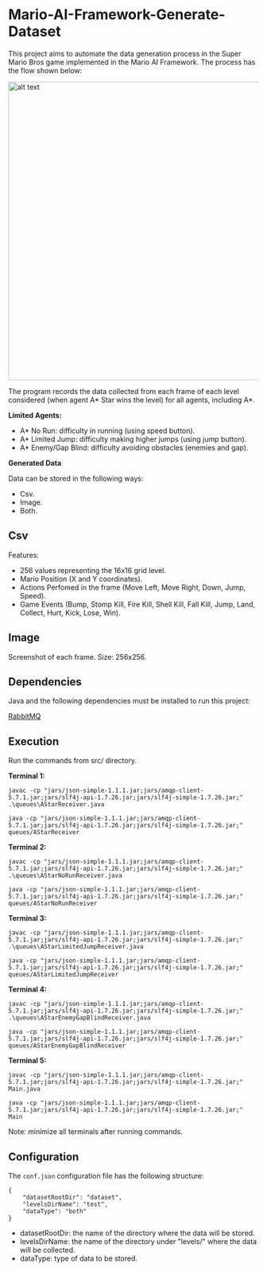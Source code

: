 # Mario-AI-Framework-Generate-Dataset

This project aims to automate the data generation process in the Super Mario Bros game implemented in the Mario AI Framework. The process has the flow shown below:

<img src="https://github.com/matheusprandini/Mario-AI-Framework-Generate-Dataset/blob/master/readmeImages/DataGenerationProcess.png" alt="alt text" width="600" height="600">

The program records the data collected from each frame of each level considered (when agent A* Star wins the level) for all agents, including A*.

**Limited Agents:**

- A* No Run: difficulty in running (using speed button).
- A* Limited Jump: difficulty making higher jumps (using jump button).
- A* Enemy/Gap Blind: difficulty avoiding obstacles (enemies and gap).

**Generated Data**

Data can be stored in the following ways:

- Csv.
- Image.
- Both.

## Csv

Features:

- 256 values representing the 16x16 grid level.
- Mario Position (X and Y coordinates).
- Actions Perfomed in the frame (Move Left, Move Right, Down, Jump, Speed).
- Game Events (Bump, Stomp Kill, Fire Kill, Shell Kill, Fall Kill, Jump, Land, Collect, Hurt, Kick, Lose, Win).

## Image

Screenshot of each frame. Size: 256x256.

## Dependencies

Java and the following dependencies must be installed to run this project:

[RabbitMQ](https://www.rabbitmq.com/download.html)

## Execution

Run the commands from src/ directory.

**Terminal 1:**

```
javac -cp "jars/json-simple-1.1.1.jar;jars/amqp-client-5.7.1.jar;jars/slf4j-api-1.7.26.jar;jars/slf4j-simple-1.7.26.jar;" .\queues\AStarReceiver.java

java -cp "jars/json-simple-1.1.1.jar;jars/amqp-client-5.7.1.jar;jars/slf4j-api-1.7.26.jar;jars/slf4j-simple-1.7.26.jar;" queues/AStarReceiver
```

**Terminal 2:**

```
javac -cp "jars/json-simple-1.1.1.jar;jars/amqp-client-5.7.1.jar;jars/slf4j-api-1.7.26.jar;jars/slf4j-simple-1.7.26.jar;" .\queues\AStarNoRunReceiver.java

java -cp "jars/json-simple-1.1.1.jar;jars/amqp-client-5.7.1.jar;jars/slf4j-api-1.7.26.jar;jars/slf4j-simple-1.7.26.jar;" queues/AStarNoRunReceiver
```

**Terminal 3:**

```
javac -cp "jars/json-simple-1.1.1.jar;jars/amqp-client-5.7.1.jar;jars/slf4j-api-1.7.26.jar;jars/slf4j-simple-1.7.26.jar;" .\queues\AStarLimitedJumpReceiver.java

java -cp "jars/json-simple-1.1.1.jar;jars/amqp-client-5.7.1.jar;jars/slf4j-api-1.7.26.jar;jars/slf4j-simple-1.7.26.jar;" queues/AStarLimitedJumpReceiver
```

**Terminal 4:**

```
javac -cp "jars/json-simple-1.1.1.jar;jars/amqp-client-5.7.1.jar;jars/slf4j-api-1.7.26.jar;jars/slf4j-simple-1.7.26.jar;" .\queues\AStarEnemyGapBlindReceiver.java

java -cp "jars/json-simple-1.1.1.jar;jars/amqp-client-5.7.1.jar;jars/slf4j-api-1.7.26.jar;jars/slf4j-simple-1.7.26.jar;" queues/AStarEnemyGapBlindReceiver
```

**Terminal 5:**

```
javac -cp "jars/json-simple-1.1.1.jar;jars/amqp-client-5.7.1.jar;jars/slf4j-api-1.7.26.jar;jars/slf4j-simple-1.7.26.jar;" Main.java

java -cp "jars/json-simple-1.1.1.jar;jars/amqp-client-5.7.1.jar;jars/slf4j-api-1.7.26.jar;jars/slf4j-simple-1.7.26.jar;" Main
```

Note: minimize all terminals after running commands.

## Configuration

The `conf.json` configuration file has the following structure:

```
{
    "datasetRootDir": "dataset", 
    "levelsDirName": "test",
    "dataType": "both"
}
```

- datasetRootDir: the name of the directory where the data will be stored.
- levelsDirName: the name of the directory under "levels/" where the data will be collected.
- dataType: type of data to be stored.
